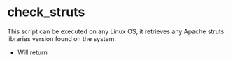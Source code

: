 # check_struts

This script can be executed on any Linux OS, it retrieves any Apache struts libraries version found on the system:

- Will return 
